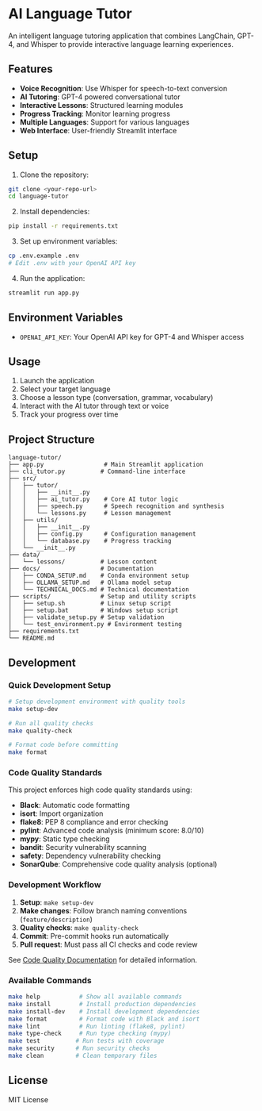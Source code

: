 # AI Language Tutor

An intelligent language tutoring application that combines LangChain, GPT-4, and Whisper to provide interactive language learning experiences.

## Features

- **Voice Recognition**: Use Whisper for speech-to-text conversion
- **AI Tutoring**: GPT-4 powered conversational tutor
- **Interactive Lessons**: Structured learning modules
- **Progress Tracking**: Monitor learning progress
- **Multiple Languages**: Support for various languages
- **Web Interface**: User-friendly Streamlit interface

## Setup

1. Clone the repository:
```bash
git clone <your-repo-url>
cd language-tutor
```

2. Install dependencies:
```bash
pip install -r requirements.txt
```

3. Set up environment variables:
```bash
cp .env.example .env
# Edit .env with your OpenAI API key
```

4. Run the application:
```bash
streamlit run app.py
```

## Environment Variables

- `OPENAI_API_KEY`: Your OpenAI API key for GPT-4 and Whisper access

## Usage

1. Launch the application
2. Select your target language
3. Choose a lesson type (conversation, grammar, vocabulary)
4. Interact with the AI tutor through text or voice
5. Track your progress over time

## Project Structure

```
language-tutor/
├── app.py                 # Main Streamlit application
├── cli_tutor.py          # Command-line interface
├── src/
│   ├── tutor/
│   │   ├── __init__.py
│   │   ├── ai_tutor.py    # Core AI tutor logic
│   │   ├── speech.py      # Speech recognition and synthesis
│   │   └── lessons.py     # Lesson management
│   ├── utils/
│   │   ├── __init__.py
│   │   ├── config.py      # Configuration management
│   │   └── database.py    # Progress tracking
│   └── __init__.py
├── data/
│   └── lessons/          # Lesson content
├── docs/                 # Documentation
│   ├── CONDA_SETUP.md    # Conda environment setup
│   ├── OLLAMA_SETUP.md   # Ollama model setup
│   └── TECHNICAL_DOCS.md # Technical documentation
├── scripts/              # Setup and utility scripts
│   ├── setup.sh          # Linux setup script
│   ├── setup.bat         # Windows setup script
│   ├── validate_setup.py # Setup validation
│   └── test_environment.py # Environment testing
├── requirements.txt
└── README.md
```

## Development

### Quick Development Setup

```bash
# Setup development environment with quality tools
make setup-dev

# Run all quality checks
make quality-check

# Format code before committing
make format
```

### Code Quality Standards

This project enforces high code quality standards using:

- **Black**: Automatic code formatting
- **isort**: Import organization
- **flake8**: PEP 8 compliance and error checking
- **pylint**: Advanced code analysis (minimum score: 8.0/10)
- **mypy**: Static type checking
- **bandit**: Security vulnerability scanning
- **safety**: Dependency vulnerability checking
- **SonarQube**: Comprehensive code quality analysis (optional)

### Development Workflow

1. **Setup**: `make setup-dev`
2. **Make changes**: Follow branch naming conventions (`feature/description`)
3. **Quality checks**: `make quality-check`
4. **Commit**: Pre-commit hooks run automatically
5. **Pull request**: Must pass all CI checks and code review

See [Code Quality Documentation](docs/CODE_QUALITY.md) for detailed information.

### Available Commands

```bash
make help           # Show all available commands
make install        # Install production dependencies
make install-dev    # Install development dependencies
make format         # Format code with Black and isort
make lint           # Run linting (flake8, pylint)
make type-check     # Run type checking (mypy)
make test          # Run tests with coverage
make security      # Run security checks
make clean         # Clean temporary files
```

## License

MIT License
